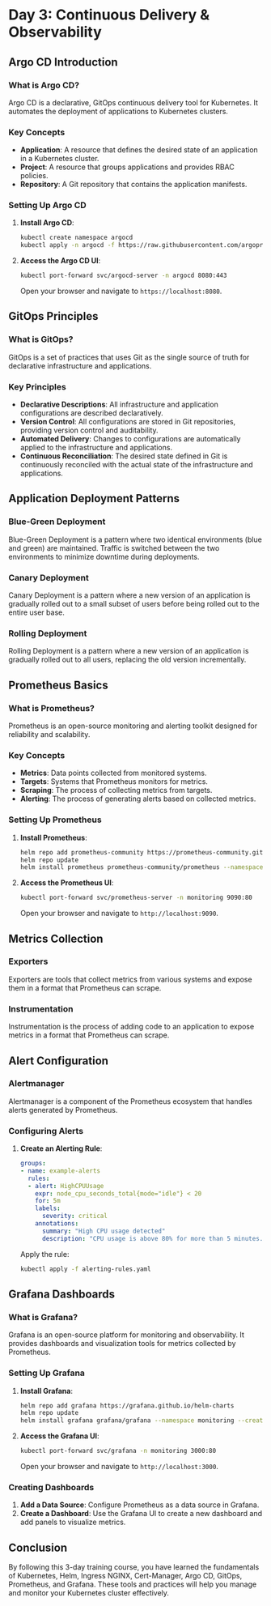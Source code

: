 # Day 3: Continuous Delivery & Observability

## Argo CD Introduction

### What is Argo CD?
Argo CD is a declarative, GitOps continuous delivery tool for Kubernetes. It automates the deployment of applications to Kubernetes clusters.

### Key Concepts
- **Application**: A resource that defines the desired state of an application in a Kubernetes cluster.
- **Project**: A resource that groups applications and provides RBAC policies.
- **Repository**: A Git repository that contains the application manifests.

### Setting Up Argo CD
1. **Install Argo CD**:
    ```sh
    kubectl create namespace argocd
    kubectl apply -n argocd -f https://raw.githubusercontent.com/argoproj/argo-cd/stable/manifests/install.yaml
    ```
2. **Access the Argo CD UI**:
    ```sh
    kubectl port-forward svc/argocd-server -n argocd 8080:443
    ```
    Open your browser and navigate to `https://localhost:8080`.

## GitOps Principles

### What is GitOps?
GitOps is a set of practices that uses Git as the single source of truth for declarative infrastructure and applications.

### Key Principles
- **Declarative Descriptions**: All infrastructure and application configurations are described declaratively.
- **Version Control**: All configurations are stored in Git repositories, providing version control and auditability.
- **Automated Delivery**: Changes to configurations are automatically applied to the infrastructure and applications.
- **Continuous Reconciliation**: The desired state defined in Git is continuously reconciled with the actual state of the infrastructure and applications.

## Application Deployment Patterns

### Blue-Green Deployment
Blue-Green Deployment is a pattern where two identical environments (blue and green) are maintained. Traffic is switched between the two environments to minimize downtime during deployments.

### Canary Deployment
Canary Deployment is a pattern where a new version of an application is gradually rolled out to a small subset of users before being rolled out to the entire user base.

### Rolling Deployment
Rolling Deployment is a pattern where a new version of an application is gradually rolled out to all users, replacing the old version incrementally.

## Prometheus Basics

### What is Prometheus?
Prometheus is an open-source monitoring and alerting toolkit designed for reliability and scalability.

### Key Concepts
- **Metrics**: Data points collected from monitored systems.
- **Targets**: Systems that Prometheus monitors for metrics.
- **Scraping**: The process of collecting metrics from targets.
- **Alerting**: The process of generating alerts based on collected metrics.

### Setting Up Prometheus
1. **Install Prometheus**:
    ```sh
    helm repo add prometheus-community https://prometheus-community.github.io/helm-charts
    helm repo update
    helm install prometheus prometheus-community/prometheus --namespace monitoring --create-namespace
    ```
2. **Access the Prometheus UI**:
    ```sh
    kubectl port-forward svc/prometheus-server -n monitoring 9090:80
    ```
    Open your browser and navigate to `http://localhost:9090`.

## Metrics Collection

### Exporters
Exporters are tools that collect metrics from various systems and expose them in a format that Prometheus can scrape.

### Instrumentation
Instrumentation is the process of adding code to an application to expose metrics in a format that Prometheus can scrape.

## Alert Configuration

### Alertmanager
Alertmanager is a component of the Prometheus ecosystem that handles alerts generated by Prometheus.

### Configuring Alerts
1. **Create an Alerting Rule**:
    ```yaml
    groups:
    - name: example-alerts
      rules:
      - alert: HighCPUUsage
        expr: node_cpu_seconds_total{mode="idle"} < 20
        for: 5m
        labels:
          severity: critical
        annotations:
          summary: "High CPU usage detected"
          description: "CPU usage is above 80% for more than 5 minutes."
    ```
    Apply the rule:
    ```sh
    kubectl apply -f alerting-rules.yaml
    ```

## Grafana Dashboards

### What is Grafana?
Grafana is an open-source platform for monitoring and observability. It provides dashboards and visualization tools for metrics collected by Prometheus.

### Setting Up Grafana
1. **Install Grafana**:
    ```sh
    helm repo add grafana https://grafana.github.io/helm-charts
    helm repo update
    helm install grafana grafana/grafana --namespace monitoring --create-namespace
    ```
2. **Access the Grafana UI**:
    ```sh
    kubectl port-forward svc/grafana -n monitoring 3000:80
    ```
    Open your browser and navigate to `http://localhost:3000`.

### Creating Dashboards
1. **Add a Data Source**: Configure Prometheus as a data source in Grafana.
2. **Create a Dashboard**: Use the Grafana UI to create a new dashboard and add panels to visualize metrics.

## Conclusion
By following this 3-day training course, you have learned the fundamentals of Kubernetes, Helm, Ingress NGINX, Cert-Manager, Argo CD, GitOps, Prometheus, and Grafana. These tools and practices will help you manage and monitor your Kubernetes cluster effectively.
